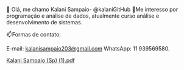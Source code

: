 👋 Olá, me chamo Kalani Sampaio- @kalaniGitHub
👀Me interesso por programação e análise de dados, atualmente curso análise e desenvolvimento de sistemas.


📫Formas de contato:

E-mail: kalanisampaio203@gmail.com
WhatsApp: 11 939569580.

[Kalani Sampaio (Sp) (1).pdf](https://github.com/kalaniGitHub/kalaniGitHub/files/12911790/Kalani.Sampaio.Sp.1.pdf)

